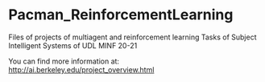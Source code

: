 # Pacman_ReinforcementLearning

Files of projects of multiagent and reinforcement learning
Tasks of Subject Intelligent Systems of UDL MINF 20-21

You can find more information at: http://ai.berkeley.edu/project_overview.html
